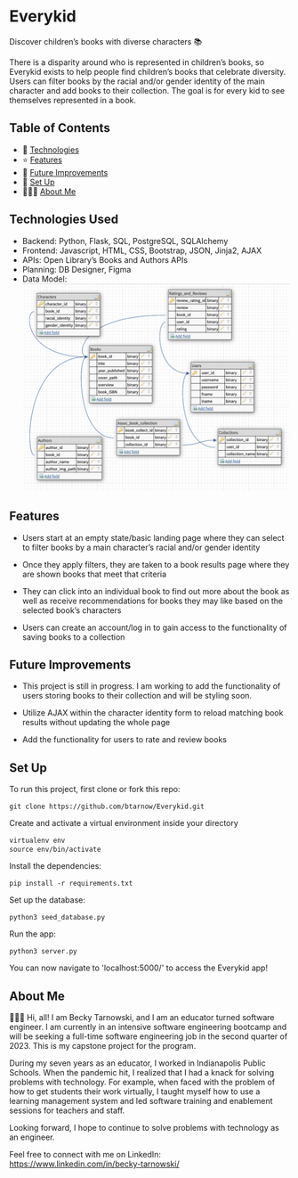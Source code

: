# Everykid
Discover children’s books with diverse characters 📚

There is a disparity around who is represented in children’s books, so Everykid exists to help people find children’s books that celebrate diversity. Users can filter books by the racial and/or gender identity of the main character and add books to their collection. The goal is for every kid to see themselves represented in a book.

## Table of Contents
* 🤖 [Technologies](#technologies-used)
* ⭐ [Features](#features)
* 🚀 [Future Improvements](#future-improvements)
* 📖 [Set Up](#set-up)
* 👩🏼‍💻 [About Me](#about-me)

## Technologies Used
* Backend: Python, Flask, SQL, PostgreSQL, SQLAlchemy
* Frontend: Javascript, HTML, CSS, Bootstrap, JSON, Jinja2, AJAX
* APIs: Open Library’s Books and Authors APIs
* Planning: DB Designer, Figma 
* Data Model: 
![Data Model](/static/screenshots/data_model.png)

## Features
* Users start at an empty state/basic landing page where they can select to filter books by a main character’s racial and/or gender identity

* Once they apply filters, they are taken to a book results page where they are shown books that meet that criteria

* They can click into an individual book to find out more about the book as well as receive recommendations for books they may like based on the selected book’s characters

* Users can create an account/log in to gain access to the functionality of saving books to a collection 

## Future Improvements
* This project is still in progress. I am working to add the functionality of users storing books to their collection and will be styling soon.

* Utilize AJAX within the character identity form to reload matching book results without updating the whole page 

* Add the functionality for users to rate and review books 


## Set Up
To run this project, first clone or fork this repo:
```
git clone https://github.com/btarnow/Everykid.git
```
Create and activate a virtual environment inside your directory
```
virtualenv env
source env/bin/activate
```
Install the dependencies:
```
pip install -r requirements.txt
```

Set up the database:
```
python3 seed_database.py
```
Run the app:
```
python3 server.py
```
You can now navigate to 'localhost:5000/' to access the Everykid app!

## About Me
👩🏼‍💻 Hi, all! I am Becky Tarnowski, and I am an educator turned software engineer. I am currently in an intensive software engineering bootcamp and will be seeking a full-time software engineering job in the second quarter of 2023. This is my capstone project for the program.  

During my seven years as an educator, I worked in Indianapolis Public Schools. When the pandemic hit, I realized that I had a knack for solving problems with technology. For example, when faced with the problem of how to get students their work virtually, I taught myself how to use a learning management system and led software training and enablement sessions for teachers and staff. 

Looking forward, I hope to continue to solve problems with technology as an engineer. 

Feel free to connect with me on LinkedIn: https://www.linkedin.com/in/becky-tarnowski/



